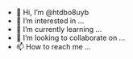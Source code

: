 - 👋 Hi, I’m @htdbo8uyb
- 👀 I’m interested in ...
- 🌱 I’m currently learning ...
- 💞️ I’m looking to collaborate on ...
- 📫 How to reach me ...

<!---
htdbo8uyb/htdbo8uyb is a ✨ special ✨ repository because its `README.md` (this file) appears on your GitHub profile.
You can click the Preview link to take a look at your changes.
--->
